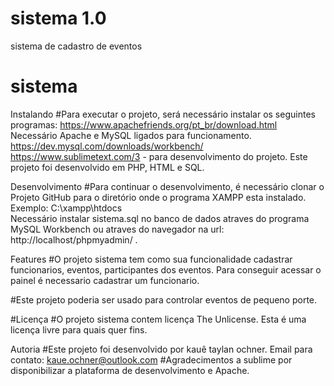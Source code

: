 # sistema 1.0
sistema de cadastro de eventos
# sistema
Instalando
#Para executar o projeto, será necessário instalar os seguintes programas:
https://www.apachefriends.org/pt_br/download.html
Necessário Apache e MySQL ligados para funcionamento.
https://dev.mysql.com/downloads/workbench/
https://www.sublimetext.com/3 - para desenvolvimento do projeto.
Este projeto foi desenvolvido em PHP, HTML e  SQL.

Desenvolvimento
#Para continuar o desenvolvimento, é necessário clonar o Projeto  GitHub para o diretório onde o programa XAMPP esta instalado.
Exemplo:
C:\xampp\htdocs\
Necessário instalar sistema.sql no banco de dados atraves do programa MySQL Workbench ou atraves do navegador na url: http://localhost/phpmyadmin/ .


Features
#O projeto sistema tem como sua funcionalidade cadastrar funcionarios, eventos, participantes dos eventos.
Para conseguir acessar o painel é necessario cadastrar um funcionario.

#Este projeto poderia ser usado para controlar eventos de pequeno porte.

#Licença
#O projeto sistema contem licença The Unlicense.
Esta é uma licença livre para quais quer fins.

Autoria
#Este projeto foi desenvolvido por kauê taylan ochner.
Email para contato: kaue.ochner@outlook.com
#Agradecimentos a sublime por disponibilizar a plataforma de desenvolvimento e Apache.
